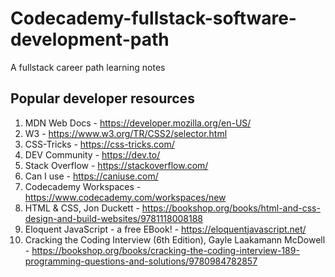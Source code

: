 # Codecademy-fullstack-software-development-path
A fullstack career path learning notes

## Popular developer resources 
1.  MDN Web Docs - https://developer.mozilla.org/en-US/
2.  W3 - https://www.w3.org/TR/CSS2/selector.html
3.  CSS-Tricks - https://css-tricks.com/
4.  DEV Community - https://dev.to/
5.  Stack Overflow - https://stackoverflow.com/
6.  Can I use - https://caniuse.com/
7.  Codecademy Workspaces - https://www.codecademy.com/workspaces/new
8.  HTML & CSS, Jon Duckett - https://bookshop.org/books/html-and-css-design-and-build-websites/9781118008188
9.  Eloquent JavaScript - a free EBook! - https://eloquentjavascript.net/
10. Cracking the Coding Interview (6th Edition), Gayle Laakamann McDowell - https://bookshop.org/books/cracking-the-coding-interview-189-programming-questions-and-solutions/9780984782857
